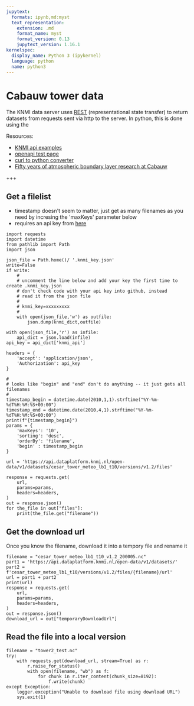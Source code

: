 ```yaml
---
jupytext:
  formats: ipynb,md:myst
  text_representation:
    extension: .md
    format_name: myst
    format_version: 0.13
    jupytext_version: 1.16.1
kernelspec:
  display_name: Python 3 (ipykernel)
  language: python
  name: python3
---
```


# Cabauw tower data

The KNMI data server uses [REST](https://www.redhat.com/en/topics/api/what-is-a-rest-api) (representational state transfer) to return datasets from requests sent via http to the server.  In python, this is done using the 

Resources:

- [KNMI api examples](https://developer.dataplatform.knmi.nl/open-data-api)
- [openapi test page](https://tyk-cdn.dataplatform.knmi.nl/open-data/index.html)
- [curl to python converter](https://curlconverter.com)
- [Fifty years of atmospheric boundary layer research at Cabauw](https://link.springer.com/article/10.1007/s10546-020-00541-w)

+++

## Get a filelist

- timestamp doesn't seem to matter, just get as many filenames as you need
by incresing the 'maxKeys' parameter below
- requires an api key from [here](https://developer.dataplatform.knmi.nl/open-data-api#token)

```{code-cell} ipython3
import requests
import datetime
from pathlib import Path
import json

json_file = Path.home()/ '.knmi_key.json'
write=False
if write:
    #
    # uncomment the line below and add your key the first time to create .knmi_key.json
    # don't check code with your api key into github, instead
    # read it from the json file
    #
    # knmi_key=xxxxxxxxx
    #
    with open(json_file,'w') as outfile:
        json.dump(knmi_dict,outfile)

with open(json_file,'r') as infile:
    api_dict = json.load(infile)
api_key = api_dict['knmi_api']

headers = {
    'accept': 'application/json',
    'Authorization': api_key
}

#
# looks like "begin" and "end" don't do anything -- it just gets all filenames
#
timestamp_begin = datetime.date(2010,1,1).strftime("%Y-%m-%dT%H:%M:%S+00:00")
timestamp_end = datetime.date(2010,4,1).strftime("%Y-%m-%dT%H:%M:%S+00:00")
print(f"{timestamp_begin}")
params = {
    'maxKeys': '10',
    'sorting': 'desc',
    'orderBy': 'filename',
    'begin' : timestamp_begin
}

url = 'https://api.dataplatform.knmi.nl/open-data/v1/datasets/cesar_tower_meteo_lb1_t10/versions/v1.2/files'

response = requests.get(
    url,
    params=params,
    headers=headers,
)
out = response.json()
for the_file in out["files"]:
    print(the_file.get("filename"))
```

## Get the download url

Once you know the filename, download it into a tempory file and
rename it

```{code-cell} ipython3
filename = "cesar_tower_meteo_lb1_t10_v1.2_200005.nc"
part1 = 'https://api.dataplatform.knmi.nl/open-data/v1/datasets/'
part2 = f'cesar_tower_meteo_lb1_t10/versions/v1.2/files/{filename}/url'
url = part1 + part2
print(url)
response = requests.get(
    url,
    params=params,
    headers=headers,
)
out = response.json()
download_url = out["temporaryDownloadUrl"]
```

## Read the file into a local version

```{code-cell} ipython3
filename = "tower2_test.nc"
try:
    with requests.get(download_url, stream=True) as r:
        r.raise_for_status()
        with open(filename, "wb") as f:
            for chunk in r.iter_content(chunk_size=8192):
                f.write(chunk)
except Exception:
    logger.exception("Unable to download file using download URL")
    sys.exit(1)
```

```{code-cell} ipython3

```

```{code-cell} ipython3

```
